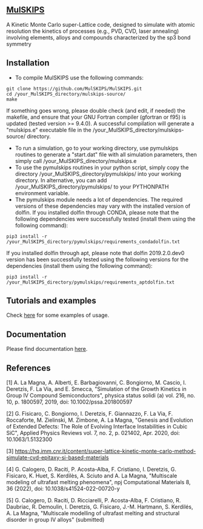 ## [MulSKIPS](https://mulskips.readthedocs.io/en/latest/index.html) ##
A Kinetic Monte Carlo super-Lattice code, designed to simulate with atomic resolution the kinetics of processes (e.g., PVD, CVD, laser annealing) involving elements, alloys and compounds characterized by the sp3 bond symmetry

## Installation ##

- To compile MulSKIPS use the following commands:

```
git clone https://github.com/MulSKIPS/MulSKIPS.git
cd /your_MulSKIPS_directory/mulskips-source/ 
make 
```

If something goes wrong, please double check (and edit, if needed) the makefile, and ensure that your GNU Fortran compiler (gfortran or f95) is updated (tested version >= 9.4.0).
A successful compilation will generate a "mulskips.e" executable file in the /your_MulSKIPS_directory/mulskips-source/ directory.

- To run a simulation, go to your working directory, use pymulskips routines to generate a "start.dat" file with all simulation parameters, then simply call  /your_MulSKIPS_directory/mulskips.e  
- To use the pymulskips routines in your python script, simply copy the directory /your_MulSKIPS_directory/pymulskips/ into your working directory.
In alternative, you can add /your_MulSKIPS_directory/pymulskips/ to your PYTHONPATH environment variable.
- The pymulskips module needs a lot of dependencies. 
The required versions of these dependencies may vary with the installed version of dolfin.
If you installed dolfin through CONDA, please note that the following dependencies were successfully tested (install them using the following command):
```
pip3 install -r /your_MulSKIPS_directory/pymulskips/requirements_condadolfin.txt
```
If you installed dolfin through apt, please note that dolfin 2019.2.0.dev0 version has been successfully tested using the following versions for the dependencies (install them using the following command):
```
pip3 install -r /your_MulSKIPS_directory/pymulskips/requirements_aptdolfin.txt
```

## Tutorials and examples ##

Check [here](https://github.com/MulSKIPS/MulSKIPS/tree/main/examples) for some examples of usage. 

<!--
## Tutorials and examples ##
The easiest way to get started is to follow the tutorials [here](https://mulskips.readthedocs.io/en/latest/index.html).
-->

## Documentation ##

Please find documentation [here](https://mulskips.readthedocs.io/en/latest/index.html).


## References ##

[1] A. La Magna, A. Alberti, E. Barbagiovanni, C. Bongiorno, M. Cascio, I. Deretzis, F. La Via, and E. Smecca, "Simulation of the Growth Kinetics in Group IV Compound Semiconductors", physica status solidi (a) vol. 216, no. 10, p. 1800597, 2019, doi: 10.1002/pssa.201800597

[2] G. Fisicaro, C. Bongiorno, I. Deretzis, F. Giannazzo, F. La Via, F. Roccaforte, M. Zielinski, M. Zimbone, A. La Magna, "Genesis and Evolution of Extended Defects: The Role of Evolving Interface Instabilities in Cubic SiC", Applied Physics Reviews vol. 7, no. 2, p. 021402, Apr. 2020, doi: 10.1063/1.5132300

[3] https://hq.imm.cnr.it/content/super-lattice-kinetic-monte-carlo-method-simulate-cvd-epitaxy-si-based-materials

[4] G. Calogero, D. Raciti, P. Acosta-Alba, F. Cristiano, I. Deretzis, G. Fisicaro, K. Huet, S. Kerdilès, A. Sciuto and A. La Magna, "Multiscale modeling of ultrafast melting phenomena", npj Computational Materials 8, 36 (2022), doi: 10.1038/s41524-022-00720-y

[5] G. Calogero, D. Raciti, D. Ricciarelli, P. Acosta-Alba, F. Cristiano, R. Daubriac, R. Demoulin, I. Deretzis, G. Fisicaro, J.-M. Hartmann, S. Kerdilés, A. La Magna, "Multiscale modelling of ultrafast melting and structural disorder in group IV alloys" (submitted)

<!--
block comment
-->
